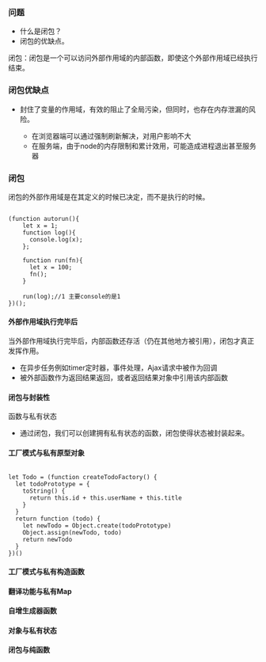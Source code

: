 ### 问题

* 什么是闭包？
* 闭包的优缺点。

闭包：闭包是一个可以访问外部作用域的内部函数，即使这个外部作用域已经执行结束。

### 闭包优缺点

* 封住了变量的作用域，有效的阻止了全局污染，但同时，也存在内存泄漏的风险。
  + 在浏览器端可以通过强制刷新解决，对用户影响不大

  - 在服务端，由于node的内存限制和累计效用，可能造成进程退出甚至服务器

### 闭包

闭包的外部作用域是在其定义的时候已决定，而不是执行的时候。

``` 

(function autorun(){
    let x = 1;
    function log(){
      console.log(x);
    };
    
    function run(fn){
      let x = 100;
      fn();
    }
    
    run(log);//1 主要console的是1
})();
```

#### 外部作用域执行完毕后

当外部作用域执行完毕后，内部函数还存活（仍在其他地方被引用），闭包才真正发挥作用。

* 在异步任务例如timer定时器，事件处理，Ajax请求中被作为回调
* 被外部函数作为返回结果返回，或者返回结果对象中引用该内部函数

#### 闭包与封装性

函数与私有状态

* 通过闭包，我们可以创建拥有私有状态的函数，闭包使得状态被封装起来。

#### 工厂模式与私有原型对象

``` 

let Todo = (function createTodoFactory() {
  let todoPrototype = {
    toString() {
      return this.id + this.userName + this.title
    }
  }
  return function (todo) {
    let newTodo = Object.create(todoPrototype)
    Object.assign(newTodo, todo)
    return newTodo
  }
})()

```

#### 工厂模式与私有构造函数

#### 翻译功能与私有Map

#### 自增生成器函数

#### 对象与私有状态

#### 闭包与纯函数
